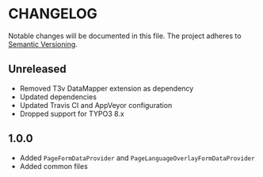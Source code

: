 CHANGELOG
=========

Notable changes will be documented in this file. The project adheres to [Semantic Versioning].

Unreleased
----------

* Removed T3v DataMapper extension as dependency
* Updated dependencies
* Updated Travis CI and AppVeyor configuration
* Dropped support for TYPO3 8.x

1.0.0
-----

* Added `PageFormDataProvider` and `PageLanguageOverlayFormDataProvider`
* Added common files

[Semantic Versioning]: http://semver.org "Semantic Versioning"
